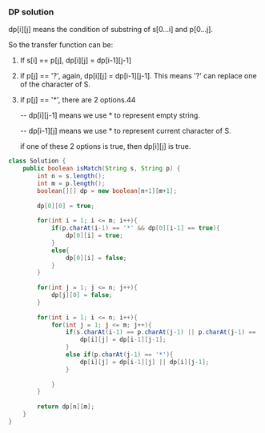 ### DP solution

dp\[i]\[j\] means the condition of substring of s[0...i] and p[0...j].

So the transfer function can be:

1. If s[i] == p[j], dp[i]\[j] = dp[i-1]\[j-1]

2. if p[j] == '?', again, dp[i]\[j] = dp[i-1]\[j-1]. This means '?' can replace one of the character of S.

3. if p[j] == '*', there are 2 options.44

   -- dp[i]\[j-1] means we use * to represent empty string.

   -- dp[i-1]\[j] means we use * to represent current character of S.

   if one of these 2 options is true, then dp[i]\[j] is true.

```java
class Solution {
    public boolean isMatch(String s, String p) {
        int n = s.length();
        int m = p.length();
        boolean[][] dp = new boolean[n+1][m+1];
        
        dp[0][0] = true;
        
        for(int i = 1; i <= m; i++){
            if(p.charAt(i-1) == '*' && dp[0][i-1] == true){
                dp[0][i] = true;
            }
            else{
                dp[0][i] = false;
            }
        }
        
        for(int j = 1; j <= n; j++){
            dp[j][0] = false;
        }
        
        for(int i = 1; i <= n; i++){
            for(int j = 1; j <= m; j++){
                if(s.charAt(i-1) == p.charAt(j-1) || p.charAt(j-1) == '?'){
                    dp[i][j] = dp[i-1][j-1];
                }
                else if(p.charAt(j-1) == '*'){
                    dp[i][j] = dp[i-1][j] || dp[i][j-1];
                }
                
            }
        }
                
        return dp[n][m];
    }
}
```

